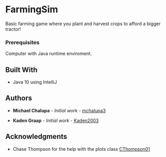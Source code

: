 # FarmingSim

Basic farming game where you plant and harvest crops to afford a bigger tractor!


### Prerequisites
Computer with Java runtime enviroment.

## Built With

* Java 10 using IntelliJ



## Authors

* **Michael Chalupa** - *Initial work* - [mchalupa3](https://github.com/mchalupa3)

* **Kaden Graap** - *Initial work* - [Kaden2003](https://github.com/Kaden2003)



## Acknowledgments

* Chase Thompson for the help with the plots class [CThompson01](https://github.com/CThompson01)

